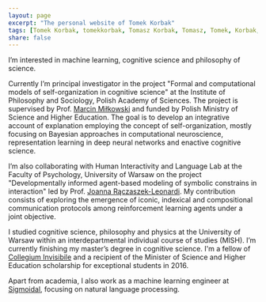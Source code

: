 ```yaml
---
layout: page
excerpt: "The personal website of Tomek Korbak"
tags: [Tomek Korbak, tomekkorbak, Tomasz Korbak, Tomasz, Tomek, Korbak, homepage]
share: false
---
```

I’m interested in machine learning, cognitive science and philosophy of science.

Currently I’m principal investigator in the project "Formal and computational models of self-organization in cognitive science" at the Institute of Philosophy and Sociology, Polish Academy of Sciences. The project is supervised by Prof. [Marcin Miłkowski](https://marcinmilkowski.pl) and funded by Polish Ministry of Science and Higher Education. The goal is to develop an integrative account of explanation employing the concept of self-organization, mostly focusing on Bayesian approaches in computational neuroscience, representation learning in deep neural networks and enactive cognitive science.

I’m also collaborating with Human Interactivity and Language Lab at the Faculty of Psychology, University of Warsaw on the project "Developmentally informed agent-based modeling of symbolic constrains in interaction" led by Prof. [Joanna Rączaszek-Leonardi](https://www.researchgate.net/profile/Joanna_Rczaszek-Leonardi2). My contribution consists of exploring the emergence of iconic, indexical and compositional communication protocols among reinforcement learning agents under a joint objective.

I studied cognitive science, philosophy and physics at the University of Warsaw within an interdepartmental individual course of studies (MISH). I’m currently finishing my master’s degree in cognitive science. I'm a fellow of [Collegium Invisibile](https://en.wikipedia.org/wiki/Collegium_Invisibile) and a recipient of the Minister of Science and Higher Education scholarship for exceptional students in 2016.

Apart from academia, I also work as a machine learning engineer at [Sigmoidal](http://sigmoidal.io/), focusing on natural language processing.